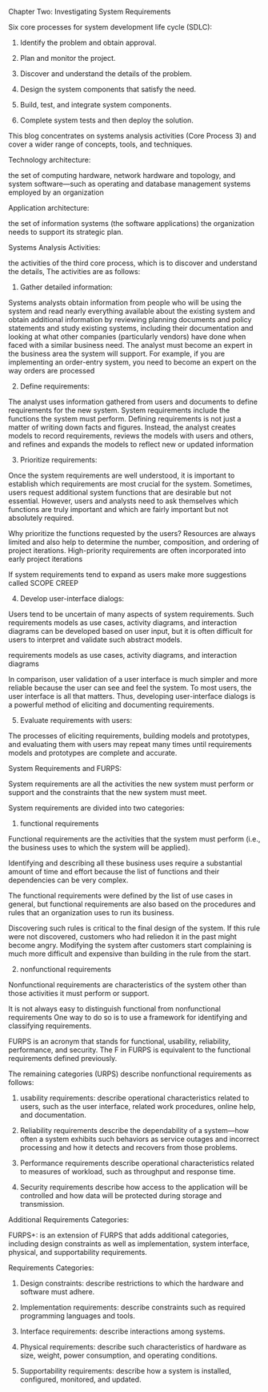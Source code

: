 Chapter Two: Investigating System Requirements

Six core processes for system development life cycle (SDLC):

 1. Identify the problem and obtain approval.

 2. Plan and monitor the project.

 3. Discover and understand the details of the problem.

 4. Design the system components that satisfy the need.

 5. Build, test, and integrate system components.

 6. Complete system tests and then deploy the solution.
	

This blog concentrates on systems analysis activities (Core Process 3) and cover a wider range of concepts, tools, and techniques.

Technology architecture:

the set of computing hardware, network hardware and topology, and system software—such as operating and database management systems employed by an organization
		 

Application architecture:

the set of information systems (the software applications) the organization needs to support its strategic plan.


Systems Analysis Activities:

the activities of the third core process, which is to discover and understand the details, The activities are as follows:

 1. Gather detailed information:
 
 Systems analysts obtain information from people who will be using the system and 
 read nearly everything available about the existing system and obtain additional information by reviewing planning documents
 and policy statements and study existing systems, including their documentation and 
 looking at what other companies (particularly vendors) have done when faced with a similar business need.
 The analyst must become an expert in the business area the system will support.
 For example, if you are implementing an order-entry system, you need to become an expert on the way orders are processed
 
 2. Define requirements:

 The analyst uses information gathered from users and documents to define
 requirements for the new system. System requirements include the functions the
 system must perform.
 Defining requirements is not just a matter of writing down facts and figures.
 Instead, the analyst creates models to record requirements, reviews the models with users and others, and refines and expands the models to reflect new
 or updated information
 
 3. Prioritize requirements:
 
 Once the system requirements are well understood, it is important to establish
 which requirements are most crucial for the system. Sometimes, users request
 additional system functions that are desirable but not essential. However, users
 and analysts need to ask themselves which functions are truly important and
 which are fairly important but not absolutely required.

 Why prioritize the functions requested by the users?
 Resources are always limited and also help to determine the number, composition, and ordering of project iterations. High-priority requirements are often incorporated into       early project iterations

 If system requirements tend to expand as users make more suggestions called SCOPE CREEP

 4. Develop user-interface dialogs:
 
 Users tend to be uncertain of many aspects of system requirements. Such requirements
 models as use cases, activity diagrams, and interaction diagrams can be developed based on user input, but it is often difficult for users to interpret and validate such         abstract models.

 requirements models as use cases, activity diagrams, and interaction diagrams

 In comparison, user validation of a user interface is much simpler and more
 reliable because the user can see and feel the system. To most users, the user
 interface is all that matters. Thus, developing user-interface dialogs is a powerful
 method of eliciting and documenting requirements.

 5. Evaluate requirements with users:
 
 The processes of eliciting requirements, building models and prototypes, and evaluating them with users may repeat many times until requirements models and prototypes are         complete and accurate.
 
System Requirements and FURPS:
 
 System requirements are all the activities the new system must perform or support and the constraints that the new system must meet.

 System requirements are divided into two categories:

 1. functional requirements

 Functional requirements are the activities that the system must perform (i.e., the business uses to which the system will be applied).

 Identifying and describing all these business uses require a substantial amount of time and effort because the list of functions and their dependencies can be very complex.

 The functional requirements were defined by the list of use cases in general, but functional requirements are also based on the procedures and rules that an organization uses     to run its business.

 Discovering such rules is critical to the final design of the system. If this rule were not discovered, customers who had reliedon it in the past might become angry. Modifying   the system after customers start complaining is much more difficult and expensive than building in the rule from the start.


 2. nonfunctional requirements

 Nonfunctional requirements are characteristics of the system other than those activities it must perform or support.

 It is not always easy to distinguish functional from nonfunctional requirements  One way to do so is to use a framework for identifying and classifying requirements.

 FURPS is an acronym that stands for functional, usability, reliability, performance, and security. The F in FURPS is equivalent to the functional requirements defined             previously.

 The remaining categories (URPS) describe nonfunctional requirements as follows:

1. usability requirements: describe operational characteristics related to users, such as the user interface, related work procedures, online help, and documentation.

2. Reliability requirements describe the dependability of a system—how often a system exhibits such behaviors as service outages and incorrect processing and how it detects and recovers from those problems.

3. Performance requirements describe operational characteristics related to measures of workload, such as throughput and response time.

4. Security requirements describe how access to the application will be controlled and how data will be protected during storage and transmission. 

Additional Requirements Categories:

 FURPS+: is an extension of FURPS that adds additional categories, including design constraints as well as implementation, system interface, physical, and supportability           requirements.

Requirements Categories:

1. Design constraints: describe restrictions to which the hardware and software must adhere.

2. Implementation requirements: describe constraints such as required programming languages and tools.

3. Interface requirements: describe interactions among systems.

4. Physical requirements: describe such characteristics of hardware as size, weight, power consumption, and operating conditions.

5. Supportability requirements: describe how a system is installed, configured, monitored, and updated.




